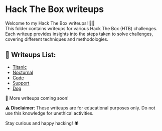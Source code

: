 # Hack The Box writeups  

Welcome to my Hack The Box writeups! 🏴‍☠️  
This folder contains writeups for various Hack The Box (HTB) challenges.  
Each writeup provides insights into the steps taken to solve challenges, covering different techniques and methodologies.  


## 📝 Writeups List:  
- [Titanic](./Titanic.md)
- [Nocturnal](./Nocturnal.md)
- [Code](./Code.md)
- [Support](./Support.md)
- [Dog](./Dog.md)

🚀 More writeups coming soon!  

⚠️ **Disclaimer**: These writeups are for educational purposes only. Do not use this knowledge for unethical activities.  

Stay curious and happy hacking! 🕷️  

